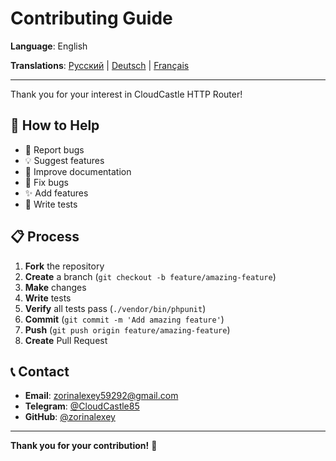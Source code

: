 # Contributing Guide

**Language**: English

**Translations**: [Русский](../ru/CONTRIBUTING.md) | [Deutsch](../de/CONTRIBUTING.md) | [Français](../fr/CONTRIBUTING.md)

---

Thank you for your interest in CloudCastle HTTP Router!

## 🤝 How to Help

- 🐛 Report bugs
- 💡 Suggest features
- 📝 Improve documentation
- 🔧 Fix bugs
- ✨ Add features
- 🧪 Write tests

## 📋 Process

1. **Fork** the repository
2. **Create** a branch (`git checkout -b feature/amazing-feature`)
3. **Make** changes
4. **Write** tests
5. **Verify** all tests pass (`./vendor/bin/phpunit`)
6. **Commit** (`git commit -m 'Add amazing feature'`)
7. **Push** (`git push origin feature/amazing-feature`)
8. **Create** Pull Request

## 📞 Contact

- **Email**: zorinalexey59292@gmail.com
- **Telegram**: [@CloudCastle85](https://t.me/CloudCastle85)
- **GitHub**: [@zorinalexey](https://github.com/zorinalexey)

---

**Thank you for your contribution!** 🎉
